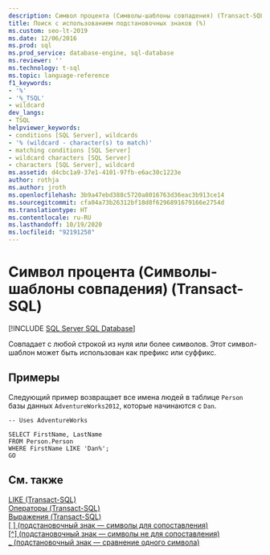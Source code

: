 ```yaml
---
description: Символ процента (Cимволы-шаблоны совпадения) (Transact-SQL)
title: Поиск с использованием подстановочных знаков (%)
ms.custom: seo-lt-2019
ms.date: 12/06/2016
ms.prod: sql
ms.prod_service: database-engine, sql-database
ms.reviewer: ''
ms.technology: t-sql
ms.topic: language-reference
f1_keywords:
- '%'
- '%_TSQL'
- wildcard
dev_langs:
- TSQL
helpviewer_keywords:
- conditions [SQL Server], wildcards
- '% (wildcard - character(s) to match)'
- matching conditions [SQL Server]
- wildcard characters [SQL Server]
- characters [SQL Server], wildcard
ms.assetid: d4cbc1a9-37e1-4101-97fb-e6ac30c1223e
author: rothja
ms.author: jroth
ms.openlocfilehash: 3b9a47ebd388c5720a8016763d36eac3b913ce14
ms.sourcegitcommit: cfa04a73b26312bf18d8f6296891679166e2754d
ms.translationtype: HT
ms.contentlocale: ru-RU
ms.lasthandoff: 10/19/2020
ms.locfileid: "92191258"
---
```

# <a name="percent-character-wildcard---characters-to-match-transact-sql"></a>Символ процента (Cимволы-шаблоны совпадения) (Transact-SQL)
[!INCLUDE [SQL Server SQL Database](../../includes/applies-to-version/sql-asdb.md)]

  Совпадает с любой строкой из нуля или более символов. Этот символ-шаблон может быть использован как префикс или суффикс.  
  
## <a name="examples"></a>Примеры  
 Следующий пример возвращает все имена людей в таблице `Person` базы данных `AdventureWorks2012`, которые начинаются с `Dan`.  
  
```syntaxsql  
-- Uses AdventureWorks  
  
SELECT FirstName, LastName  
FROM Person.Person  
WHERE FirstName LIKE 'Dan%';  
GO  
```  
  
## <a name="see-also"></a>См. также  
 [LIKE (Transact-SQL)](../../t-sql/language-elements/like-transact-sql.md)   
 [Операторы (Transact-SQL)](../../t-sql/language-elements/operators-transact-sql.md)   
 [Выражения (Transact-SQL)](../../t-sql/language-elements/expressions-transact-sql.md)  
 [[ ] (подстановочный знак — символы для сопоставления)](../../t-sql/language-elements/wildcard-character-s-to-match-transact-sql.md)   
  [&#91;^&#93; (подстановочный знак — символы не для сопоставления)](../../t-sql/language-elements/wildcard-character-s-not-to-match-transact-sql.md)     
 [_ (подстановочный знак — сравнение одного символа)](../../t-sql/language-elements/wildcard-match-one-character-transact-sql.md)  
    
  
